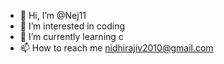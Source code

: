 - 👋 Hi, I’m @Nej11
- 👀 I’m interested in coding
- 🌱 I’m currently learning c
- 📫 How to reach me nidhirajiv2010@gmail.com

<!---
Nej11/Nej11 is a ✨ special ✨ repository because its `README.md` (this file) appears on your GitHub profile.
You can click the Preview link to take a look at your changes.
--->
